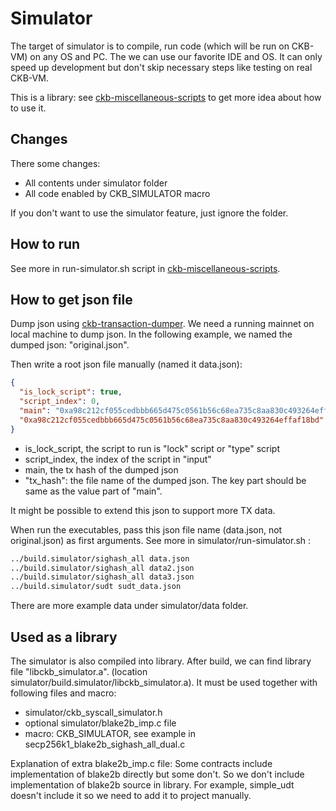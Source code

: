 
# Simulator
The target of simulator is to compile, run code (which will be run on CKB-VM) on any OS and PC.
The we can use our favorite IDE and OS. It can only speed up development but don't skip necessary steps like testing on real CKB-VM.

This is a library: see [ckb-miscellaneous-scripts](https://github.com/nervosnetwork/ckb-miscellaneous-scripts/tree/master/simulator) to get more idea about how to use it.

## Changes
There some changes:
- All contents under simulator folder
- All code enabled by CKB_SIMULATOR macro

If you don't want to use the simulator feature, just ignore the folder.

## How to run
See more in run-simulator.sh script in [ckb-miscellaneous-scripts](https://github.com/nervosnetwork/ckb-miscellaneous-scripts/tree/master/simulator). 

## How to get json file
Dump json using [ckb-transaction-dumper](https://github.com/xxuejie/ckb-transaction-dumper). We need a running mainnet
on local machine to dump json. In the following example,  we named the dumped json: "original.json".

Then write a root json file manually (named it data.json):
```json
{
  "is_lock_script": true,
  "script_index": 0,
  "main": "0xa98c212cf055cedbbb665d475c0561b56c68ea735c8aa830c493264effaf18bd",
  "0xa98c212cf055cedbbb665d475c0561b56c68ea735c8aa830c493264effaf18bd": "original.json"
}
```
* is_lock_script, the script to run is "lock" script or "type" script
* script_index, the index of the script in "input"
* main, the tx hash of the dumped json
* "tx_hash": the file name of the dumped json. The key part should be same as the value part of "main".

It might be possible to extend this json to support more TX data.


When run the executables, pass this json file name (data.json, not original.json) as first arguments. 
See more in simulator/run-simulator.sh :

```bash
../build.simulator/sighash_all data.json
../build.simulator/sighash_all data2.json
../build.simulator/sighash_all data3.json
../build.simulator/sudt sudt_data.json
``` 
 
There are more example data under simulator/data folder.


## Used as a library
The simulator is also compiled into library. After build, we can find
library file "libckb_simulator.a". (location simulator/build.simulator/libckb_simulator.a). 
It must be used together with following files and macro:
- simulator/ckb_syscall_simulator.h
- optional simulator/blake2b_imp.c file
- macro: CKB_SIMULATOR, see example in secp256k1_blake2b_sighash_all_dual.c



Explanation of extra blake2b_imp.c file: Some contracts include implementation of blake2b directly 
but some don't. So we don't include implementation of blake2b source in library.
For example, simple_udt doesn't include it so we need to add it to project manually.
